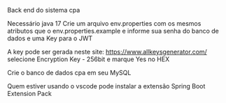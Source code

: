 Back end do sistema cpa

Necessário java 17
Crie um arquivo env.properties com os mesmos atributos que o env.properties.example e informe sua senha do banco de dados e uma Key para o JWT

A key pode ser gerada neste site: https://www.allkeysgenerator.com/
selecione Encryption Key - 256bit e marque Yes no HEX

Crie o banco de dados cpa em seu MySQL

Quem estiver usando o vscode pode instalar a extensão Spring Boot Extension Pack
